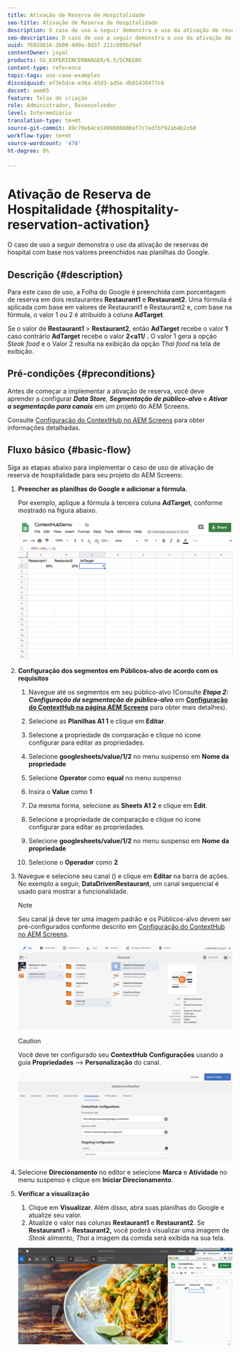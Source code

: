 ```yaml
---
title: Ativação de Reserva de Hospitalidade
seo-title: Ativação de Reserva de Hospitalidade
description: O caso de uso a seguir demonstra o uso da ativação de reservas de hospital com base nos valores preenchidos nas planilhas do Google.
seo-description: O caso de uso a seguir demonstra o uso da ativação de reservas de hospital com base nos valores preenchidos nas planilhas do Google.
uuid: 7692d616-2b00-4d9a-9d3f-211c089b29af
contentOwner: jsyal
products: SG_EXPERIENCEMANAGER/6.5/SCREENS
content-type: reference
topic-tags: use-case-examples
discoiquuid: ef3e5dce-e36a-45d3-ad5e-db01430477c6
docset: aem65
feature: Telas de criação
role: Administrador, Desenvolvedor
level: Intermediário
translation-type: tm+mt
source-git-commit: 89c70e64ce1409888800af7c7edfbf92ab4b2c68
workflow-type: tm+mt
source-wordcount: '478'
ht-degree: 0%

---
```



# Ativação de Reserva de Hospitalidade {#hospitality-reservation-activation}

O caso de uso a seguir demonstra o uso da ativação de reservas de hospital com base nos valores preenchidos nas planilhas do Google.

## Descrição {#description}

Para este caso de uso, a Folha do Google é preenchida com porcentagem de reserva em dois restaurantes **Restaurant1** e **Restaurant2**. Uma fórmula é aplicada com base em valores de Restaurant1 e Restaurant2 e, com base na fórmula, o valor 1 ou 2 é atribuído à coluna **AdTarget**.

Se o valor de **Restaurant1** > **Restaurant2**, então **AdTarget** recebe o valor **1** caso contrário **AdTarget** recebe o valor **2&lt;a11/ .** O valor 1 gera a opção *Steak food* e o Valor 2 resulta na exibição da opção *Thai food* na tela de exibição.

## Pré-condições {#preconditions}

Antes de começar a implementar a ativação de reserva, você deve aprender a configurar ***Data Store***, ***Segmentação de público-alvo*** e ***Ativar a segmentação para canais*** em um projeto do AEM Screens.

Consulte [Configuração do ContextHub no AEM Screens](configuring-context-hub.md) para obter informações detalhadas.

## Fluxo básico {#basic-flow}

Siga as etapas abaixo para implementar o caso de uso de ativação de reserva de hospitalidade para seu projeto do AEM Screens:

1. **Preencher as planilhas do Google e adicionar a fórmula.**

   Por exemplo, aplique a fórmula à terceira coluna **AdTarget**, conforme mostrado na figura abaixo.

   ![screen_shot_2019-04-29at94132am](assets/screen_shot_2019-04-29at94132am.png)

1. **Configuração dos segmentos em Públicos-alvo de acordo com os requisitos**

   1. Navegue até os segmentos em seu público-alvo (Consulte ***Etapa 2: Configuração da segmentação de público-alvo*** em **[Configuração do ContextHub na página AEM Screens](configuring-context-hub.md)** para obter mais detalhes).

   1. Selecione as **Planilhas A1 1** e clique em **Editar**.

   1. Selecione a propriedade de comparação e clique no ícone configurar para editar as propriedades.
   1. Selecione **googlesheets/value/1/2** no menu suspenso em **Nome da propriedade**

   1. Selecione **Operator** como **equal** no menu suspenso

   1. Insira o **Value** como **1**

   1. Da mesma forma, selecione as **Sheets A1 2** e clique em **Edit**.

   1. Selecione a propriedade de comparação e clique no ícone configurar para editar as propriedades.
   1. Selecione **googlesheets/value/1/2** no menu suspenso em **Nome da propriedade**

   1. Selecione o **Operador** como **2**

1. Navegue e selecione seu canal () e clique em **Editar** na barra de ações. No exemplo a seguir, **DataDrivenRestaurant**, um canal sequencial é usado para mostrar a funcionalidade.

   >[!NOTE]
   >
   >Seu canal já deve ter uma imagem padrão e os Públicos-alvo devem ser pré-configurados conforme descrito em [Configuração do ContextHub no AEM Screens](configuring-context-hub.md).

   ![screen_shot_2019-05-08at14652pm](assets/screen_shot_2019-05-08at14652pm.png)

   >[!CAUTION]
   >
   >Você deve ter configurado seu **ContextHub** **Configurações** usando a guia **Propriedades** —> **Personalização** do canal.

   ![screen_shot_2019-05-08at114106am](assets/screen_shot_2019-05-08at114106am.png)

1. Selecione **Direcionamento** no editor e selecione **Marca** e **Atividade** no menu suspenso e clique em **Iniciar Direcionamento**.
1. **Verificar a visualização**

   1. Clique em **Visualizar.** Além disso, abra suas planilhas do Google e atualize seu valor.
   1. Atualize o valor nas colunas **Restaurant1** e **Restaurant2**. Se **Restaurant1** > **Restaurant2,** você poderá visualizar uma imagem de *Steak* alimento, *Thai* a imagem da comida será exibida na sua tela.

   ![resultado5](assets/result5.gif)

